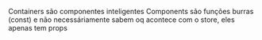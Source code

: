 Containers são componentes inteligentes
Components são funções burras (const) e não necessáriamente sabem oq acontece com o store, eles apenas tem props
